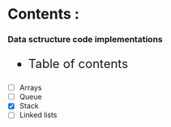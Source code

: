 # Contents :
### Data sctructure code implementations

<font size="5"> 

- Table of contents 

</font>

 - [ ] Arrays
 - [ ] Queue
 - [X] Stack
 - [ ] Linked lists
